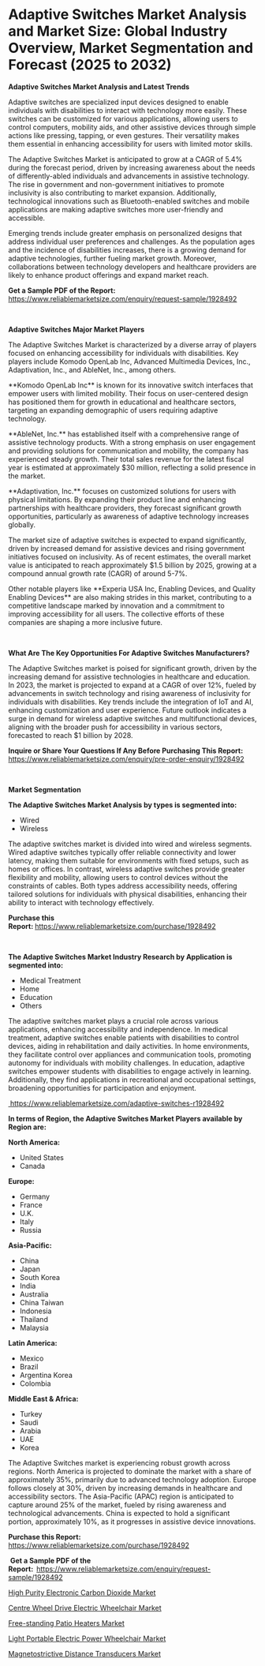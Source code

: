 <p><h1>Adaptive Switches Market Analysis and Market Size: Global Industry Overview, Market Segmentation and Forecast (2025 to 2032)</h1></p><p><strong>Adaptive Switches Market Analysis and Latest Trends</strong></p>
<p><p>Adaptive switches are specialized input devices designed to enable individuals with disabilities to interact with technology more easily. These switches can be customized for various applications, allowing users to control computers, mobility aids, and other assistive devices through simple actions like pressing, tapping, or even gestures. Their versatility makes them essential in enhancing accessibility for users with limited motor skills.</p><p>The Adaptive Switches Market is anticipated to grow at a CAGR of 5.4% during the forecast period, driven by increasing awareness about the needs of differently-abled individuals and advancements in assistive technology. The rise in government and non-government initiatives to promote inclusivity is also contributing to market expansion. Additionally, technological innovations such as Bluetooth-enabled switches and mobile applications are making adaptive switches more user-friendly and accessible. </p><p>Emerging trends include greater emphasis on personalized designs that address individual user preferences and challenges. As the population ages and the incidence of disabilities increases, there is a growing demand for adaptive technologies, further fueling market growth. Moreover, collaborations between technology developers and healthcare providers are likely to enhance product offerings and expand market reach.</p></p>
<p><strong>Get a Sample PDF of the Report:&nbsp;</strong> <a href="https://www.reliablemarketsize.com/enquiry/request-sample/1928492?utm_campaign=3434&utm_medium=2&utm_source=Github&utm_content=ia&utm_term=29032025&utm_id=adaptive-switches">https://www.reliablemarketsize.com/enquiry/request-sample/1928492</a></p>
<p>&nbsp;</p>
<p><strong>Adaptive Switches Major Market Players</strong></p>
<p><p>The Adaptive Switches Market is characterized by a diverse array of players focused on enhancing accessibility for individuals with disabilities. Key players include Komodo OpenLab Inc, Advanced Multimedia Devices, Inc., Adaptivation, Inc., and AbleNet, Inc., among others.</p><p>**Komodo OpenLab Inc** is known for its innovative switch interfaces that empower users with limited mobility. Their focus on user-centered design has positioned them for growth in educational and healthcare sectors, targeting an expanding demographic of users requiring adaptive technology. </p><p>**AbleNet, Inc.** has established itself with a comprehensive range of assistive technology products. With a strong emphasis on user engagement and providing solutions for communication and mobility, the company has experienced steady growth. Their total sales revenue for the latest fiscal year is estimated at approximately $30 million, reflecting a solid presence in the market.</p><p>**Adaptivation, Inc.** focuses on customized solutions for users with physical limitations. By expanding their product line and enhancing partnerships with healthcare providers, they forecast significant growth opportunities, particularly as awareness of adaptive technology increases globally.</p><p>The market size of adaptive switches is expected to expand significantly, driven by increased demand for assistive devices and rising government initiatives focused on inclusivity. As of recent estimates, the overall market value is anticipated to reach approximately $1.5 billion by 2025, growing at a compound annual growth rate (CAGR) of around 5-7%.</p><p>Other notable players like **Experia USA Inc, Enabling Devices, and Quality Enabling Devices** are also making strides in this market, contributing to a competitive landscape marked by innovation and a commitment to improving accessibility for all users. The collective efforts of these companies are shaping a more inclusive future.</p></p>
<p>&nbsp;</p>
<p><strong>What Are The Key Opportunities For Adaptive Switches Manufacturers?</strong></p>
<p><p>The Adaptive Switches market is poised for significant growth, driven by the increasing demand for assistive technologies in healthcare and education. In 2023, the market is projected to expand at a CAGR of over 12%, fueled by advancements in switch technology and rising awareness of inclusivity for individuals with disabilities. Key trends include the integration of IoT and AI, enhancing customization and user experience. Future outlook indicates a surge in demand for wireless adaptive switches and multifunctional devices, aligning with the broader push for accessibility in various sectors, forecasted to reach $1 billion by 2028.</p></p>
<p><strong>Inquire or Share Your Questions If Any Before Purchasing This Report:</strong> <a href="https://www.reliablemarketsize.com/enquiry/pre-order-enquiry/1928492?utm_campaign=3434&utm_medium=2&utm_source=Github&utm_content=ia&utm_term=29032025&utm_id=adaptive-switches">https://www.reliablemarketsize.com/enquiry/pre-order-enquiry/1928492</a></p>
<p>&nbsp;</p>
<p><strong>Market Segmentation</strong></p>
<p><strong>The Adaptive Switches Market Analysis by types is segmented into:</strong></p>
<p><ul><li>Wired</li><li>Wireless</li></ul></p>
<p><p>The adaptive switches market is divided into wired and wireless segments. Wired adaptive switches typically offer reliable connectivity and lower latency, making them suitable for environments with fixed setups, such as homes or offices. In contrast, wireless adaptive switches provide greater flexibility and mobility, allowing users to control devices without the constraints of cables. Both types address accessibility needs, offering tailored solutions for individuals with physical disabilities, enhancing their ability to interact with technology effectively.</p></p>
<p><strong>Purchase this Report:&nbsp;</strong><a href="https://www.reliablemarketsize.com/purchase/1928492?utm_campaign=3434&utm_medium=2&utm_source=Github&utm_content=ia&utm_term=29032025&utm_id=adaptive-switches">https://www.reliablemarketsize.com/purchase/1928492</a></p>
<p>&nbsp;</p>
<p><strong>The Adaptive Switches Market Industry Research by Application is segmented into:</strong></p>
<p><ul><li>Medical Treatment</li><li>Home</li><li>Education</li><li>Others</li></ul></p>
<p><p>The adaptive switches market plays a crucial role across various applications, enhancing accessibility and independence. In medical treatment, adaptive switches enable patients with disabilities to control devices, aiding in rehabilitation and daily activities. In home environments, they facilitate control over appliances and communication tools, promoting autonomy for individuals with mobility challenges. In education, adaptive switches empower students with disabilities to engage actively in learning. Additionally, they find applications in recreational and occupational settings, broadening opportunities for participation and enjoyment.</p></p>
<p><a href="https://www.reliablemarketsize.com/adaptive-switches-r1928492?utm_campaign=3434&utm_medium=2&utm_source=Github&utm_content=ia&utm_term=29032025&utm_id=adaptive-switches">&nbsp;https://www.reliablemarketsize.com/adaptive-switches-r1928492</a></p>
<p><strong>In terms of Region, the Adaptive Switches Market Players available by Region are:</strong></p>
<p>
    <p> <strong> North America: </strong>
        <ul>
            <li>United States</li>
            <li>Canada</li>
        </ul>
        </p> 
    <p> <strong> Europe: </strong>
        <ul>
            <li>Germany</li>
            <li>France</li>
            <li>U.K.</li>
            <li>Italy</li>
            <li>Russia</li>
        </ul>
        </p> 
    <p> <strong> Asia-Pacific: </strong>
        <ul>
            <li>China</li>
            <li>Japan</li>
            <li>South Korea</li>
            <li>India</li>
            <li>Australia</li>
            <li>China Taiwan</li>
            <li>Indonesia</li>
            <li>Thailand</li>
            <li>Malaysia</li>
        </ul>
        </p> 
    <p> <strong> Latin America: </strong>
        <ul>
            <li>Mexico</li>
            <li>Brazil</li>
            <li>Argentina Korea</li>
            <li>Colombia</li>
        </ul>
        </p> 
    <p> <strong> Middle East & Africa: </strong>
        <ul>
            <li>Turkey</li>
            <li>Saudi</li>
            <li>Arabia</li>
            <li>UAE</li>
            <li>Korea</li>
        </ul>
    </p>
    </p>
<p><p>The Adaptive Switches market is experiencing robust growth across regions. North America is projected to dominate the market with a share of approximately 35%, primarily due to advanced technology adoption. Europe follows closely at 30%, driven by increasing demands in healthcare and accessibility sectors. The Asia-Pacific (APAC) region is anticipated to capture around 25% of the market, fueled by rising awareness and technological advancements. China is expected to hold a significant portion, approximately 10%, as it progresses in assistive device innovations.</p></p>
<p><strong>Purchase this Report: </strong><a href="https://www.reliablemarketsize.com/purchase/1928492?utm_campaign=3434&utm_medium=2&utm_source=Github&utm_content=ia&utm_term=29032025&utm_id=adaptive-switches">https://www.reliablemarketsize.com/purchase/1928492</a></p>
<p>&nbsp;<strong>Get a Sample PDF of the Report:&nbsp;&nbsp;</strong><a href="https://www.reliablemarketsize.com/enquiry/request-sample/1928492?utm_campaign=3434&utm_medium=2&utm_source=Github&utm_content=ia&utm_term=29032025&utm_id=adaptive-switches">https://www.reliablemarketsize.com/enquiry/request-sample/1928492</a></p>
<p><strong></strong></p>
<p><p><a href="https://github.com/duskodazzi34/Market-Research-Report-List-1/blob/main/high-purity-electronic-carbon-dioxide-market.md?utm_campaign=3434&utm_medium=2&utm_source=Github&utm_content=ia&utm_term=29032025&utm_id=adaptive-switches">High Purity Electronic Carbon Dioxide Market</a></p><p><a href="https://github.com/forttgoddym7/Market-Research-Report-List-1/blob/main/centre-wheel-drive-electric-wheelchair-market.md?utm_campaign=3434&utm_medium=2&utm_source=Github&utm_content=ia&utm_term=29032025&utm_id=adaptive-switches">Centre Wheel Drive Electric Wheelchair Market</a></p><p><a href="https://github.com/drevertevell/Market-Research-Report-List-1/blob/main/free-standing-patio-heaters-market.md?utm_campaign=3434&utm_medium=2&utm_source=Github&utm_content=ia&utm_term=29032025&utm_id=adaptive-switches">Free-standing Patio Heaters Market</a></p><p><a href="https://github.com/kabotcaddoub/Market-Research-Report-List-1/blob/main/light-portable-electric-power-wheelchair-market.md?utm_campaign=3434&utm_medium=2&utm_source=Github&utm_content=ia&utm_term=29032025&utm_id=adaptive-switches">Light Portable Electric Power Wheelchair Market</a></p><p><a href="https://github.com/elhibacajka/Market-Research-Report-List-1/blob/main/magnetostrictive-distance-transducers-market.md?utm_campaign=3434&utm_medium=2&utm_source=Github&utm_content=ia&utm_term=29032025&utm_id=adaptive-switches">Magnetostrictive Distance Transducers Market</a></p></p>